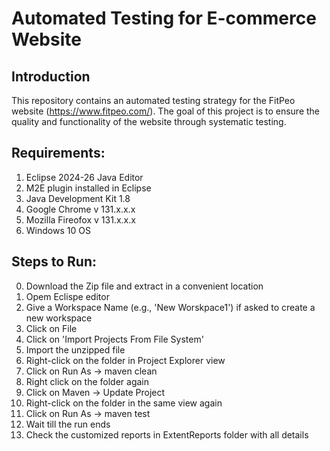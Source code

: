 # Automated Testing for E-commerce Website

## Introduction

This repository contains an automated testing strategy for the FitPeo website (https://www.fitpeo.com/). The goal of this project is to ensure the quality and functionality of the website through systematic testing.

## Requirements:
1. Eclipse 2024-26 Java Editor
2. M2E plugin installed in Eclipse
3. Java Development Kit 1.8
4. Google Chrome v 131.x.x.x
5. Mozilla Fireofox v 131.x.x.x
6. Windows 10 OS

## Steps to Run:
0. Download the Zip file and extract in a convenient location
1. Opem Eclispe editor
2. Give a Workspace Name (e.g., 'New Worskpace1') if asked to create a new workspace
3. Click on File
4. Click on 'Import Projects From File System'
5. Import the unzipped file
6. Right-click on the folder in Project Explorer view
7. Click on Run As -> maven clean
8. Right click on the folder again
9. Click on Maven -> Update Project
10. Right-click on the folder in the same view again
11. Click on Run As -> maven test
12. Wait till the run ends
13. Check the customized reports in ExtentReports folder with all details
